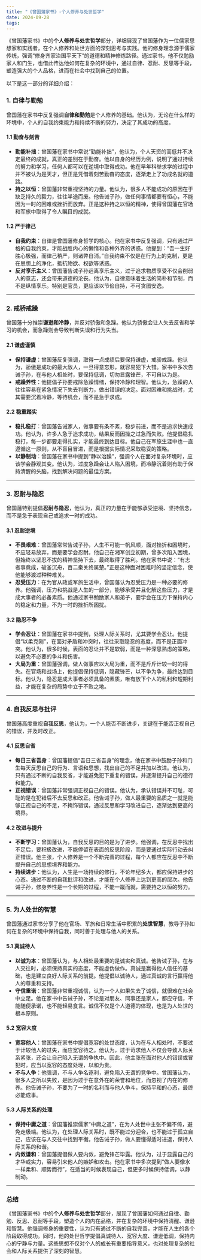 ```yaml
---
title: "《曾国藩家书》-个人修养与处世哲学"
date: 2024-09-28
tags:
---
```


《曾国藩家书》中的**个人修养与处世哲学**部分，详细展现了曾国藩作为一位儒家思想家和实践者，在个人修养和处世方面的深刻思考与实践。他的修身理念源于儒家传统，强调“修身齐家治国平天下”的道德和精神修炼路径。通过家书，他不仅勉励家人和门生，也借此传达他如何在复杂的环境中，通过自律、忍耐、反思等手段，塑造强大的个人品格，进而在社会中找到自己的位置。

以下是这一部分的详细介绍：

### 1. **自律与勤勉**

曾国藩在家书中反复强调**自律和勤勉**是个人修养的基础。他认为，无论在什么样的环境中，个人的自我约束能力和持续不断的努力，决定了其成功的高度。

#### 1.1 **勤奋与刻苦**

- **勤能补拙**：曾国藩在家书中常说“勤能补拙”，他认为，个人天资的高低并不决定最终的成就，真正的差别在于勤奋。他以自身的经历为例，说明了通过持续的努力和学习，任何人都可以在逆境中取得成功。他在早年科举求学的过程中并不被认为是天才，但正是凭借着刻苦勤奋的态度，逐渐走上了功成名就的道路。
- **持之以恒**：曾国藩非常重视坚持的力量。他认为，很多人不能成功的原因在于缺乏持久的毅力，往往半途而废。他告诫子孙，做任何事情都要有恒心，不能因为一时的困难或挫折而放弃。正是这种持之以恒的精神，使得曾国藩在官场和军旅中取得了令人瞩目的成就。

#### 1.2 **严于律己**

- **自我约束**：自律是曾国藩修身哲学的核心。他在家书中反复强调，只有通过严格的自我约束，才能战胜内心的懒惰和各种外界的诱惑。他提到：“吾一生好胜心极强，而律己稍严，则诸弊自消。”自我约束不仅是在行为上的克制，更是在思想上的净化，抵抗物欲、权欲等诱惑。
- **反对享乐主义**：曾国藩告诫子孙远离享乐主义，过于追求物质享受不仅会削弱人的意志，还会带来道德的沦丧。他认为，自律意味着生活的简朴和节制，而不是纵情享乐。特别是官员，更应该以节俭自持，不可贪图安逸。

------

### 2. **戒骄戒躁**

曾国藩十分推崇**谦逊和冷静**，并反对骄傲和急躁。他认为骄傲会让人失去反省和学习的机会，而急躁则会导致判断失误和行为失当。

#### 2.1 **谦虚谨慎**

- **保持谦虚**：曾国藩反复强调，取得一点成绩后要保持谦虚，戒骄戒躁。他认为，骄傲是成功的最大敌人，一旦得意忘形，就容易犯下大错。家书中多次告诫子孙，在与他人相处时，要保持低调，切勿显露锋芒，不可自以为是。
- **戒躁养性**：他提倡子孙要戒除急躁情绪，保持冷静和理智。他认为，急躁的人往往容易在紧急情况下失去判断力，做出错误的决定。面对困难和挑战时，尤其需要沉着冷静，等待机会，而不是急于求成。

#### 2.2 **稳重踏实**

- **稳扎稳打**：曾国藩告诫家人，做事要有条不紊，稳步前进，而不是追求快速成功。他认为，许多人急于追求成功，结果反而因操之过急而失败。他提倡稳扎稳打，每一步都要走得扎实，才能最终到达目标。他自己在军旅生涯中也一直遵循这一原则，从不盲目冒进，而是根据实际情况采取稳妥的策略。
- **以静制动**：曾国藩在家书中提到“静以治躁”，强调个人在面对复杂环境时，应该学会静观其变。他认为，过度急躁会让人陷入困境，而冷静沉着则有助于保持清醒的头脑，找到解决问题的最佳方案。

------

### 3. **忍耐与隐忍**

曾国藩特别提倡**忍耐与隐忍**，他认为，真正的力量在于能够承受逆境、坚持信念，而不是急于表现自己或追求一时的成功。

#### 3.1 **忍耐逆境**

- **不畏艰难**：曾国藩常常告诫子孙，人生不可能一帆风顺，面对挫折和困境时，不应轻易放弃，而是要学会忍耐。他自己在湘军创立初期，曾多次陷入困境，但始终以坚忍不拔的精神坚持下去，最终取得了胜利。他在家书中说：“有志者事竟成，破釜沉舟，百二秦关终属楚。”正是这种面对困难时的坚定信念，使他能够渡过种种难关。
- **忍受压力**：在为官从政或军旅生活中，曾国藩认为忍受压力是一种必要的修养。他强调，压力和挑战是人生的一部分，能够承受并且化解这些压力，才是成大事者的必备素质。他通过家书勉励家人和弟子，要学会在压力下保持内心的稳定和力量，不为一时的挫折所困扰。

#### 3.2 **隐忍不争**

- **学会忍让**：曾国藩在家书中提到，处理人际关系时，尤其要学会忍让。他提倡“以柔克刚”，在面对矛盾和冲突时，往往采取隐忍的态度，而不是正面冲突。他认为，很多时候，表面的忍让并不是软弱，而是一种深思熟虑的策略，以避免不必要的争斗和伤害。
- **大局为重**：曾国藩强调，做人做事应以大局为重，而不是斤斤计较一时的得失。在官场和战场上，他提倡保持低调，隐藏锋芒，以不争为争，最终达到目标。他认为，隐忍是成大事者必须具备的素质，唯有放下个人的私利和短期利益，才能在复杂的局势中立于不败之地。

------

### 4. **自我反思与批评**

曾国藩高度重视**自我反思**，他认为，一个人能否不断进步，关键在于能否正视自己的错误，并及时改正。

#### 4.1 **反思自省**

- **每日三省吾身**：曾国藩提倡“吾日三省吾身”的理念，他在家书中鼓励子孙和门生每天反思自己的行为、言语和思想，找出自己的不足并加以改进。他认为，只有通过不断的自我反省，才能避免犯下重复的错误，并逐渐提升自己的德行和能力。
- **正视错误**：曾国藩非常强调正视自己的错误。他认为，承认错误并不可耻，可耻的是在犯错后不去反思和改正。他告诫子孙，做人最重要的品质之一就是能够正视自己的不足，不掩饰错误，通过反思和学习改进自己，逐渐达到更高的境界。

#### 4.2 **改进与提升**

- **不断学习**：曾国藩认为，自我反思的目的是为了进步。他强调，在反思中找出不足后，要积极改进，不能停留在表面的反思阶段，而是要通过实际行动去纠正错误。他主张，个人修养是一个不断完善的过程，每个人都应在反思中不断提升自己的思想境界和能力。
- **持续进步**：他认为，人生是一场持续的修行，不论年纪多大，都应保持进步的心态。通过不断的自我批评和改进，才能在个人修养上达到更高的层次。他告诫子孙，修身养性是一个长期的过程，不能一蹴而就，需要持之以恒的努力。

------

### 5. **为人处世的智慧**

曾国藩通过家书分享了他在官场、军旅和日常生活中积累的**处世智慧**，教导子孙如何在复杂的环境中保持自我，同时善于处理与他人的关系。

#### 5.1 **真诚待人**

- **以诚为本**：曾国藩认为，与人相处最重要的是诚实和真诚。他告诫子孙，在与人交往时，必须保持真实的态度，不能虚伪做作。真诚是赢得他人信任的基础，也是建立良好人际关系的前提。他提倡以诚待人，通过真诚的言行赢得他人的尊重和支持。
- **守信重诺**：曾国藩非常重视诚信，认为一个人如果失去了诚信，就很难在社会中立足。他在家书中告诫子孙，不论是对朋友、同事还是家人，都应守信，不能随便承诺，也不能轻易食言。诚信不仅是个人道德的体现，也是为人处世的根本原则。

#### 5.2 **宽容大度**

- **宽容他人**：曾国藩在家书中提倡宽容的处世态度，认为在与人相处时，不要过于计较他人的过失，而应宽容待之。他认为，过于苛求他人不仅会导致人际关系紧张，还会让自己陷入无谓的争执中。因此，他主张在面对他人的错误或冒犯时，应当以宽容的态度处理，以和为贵。
- **不与人争**：他强调，不与人争名逐利，避免陷入无谓的竞争中。曾国藩认为，很多人之所以失败，是因为过于在意外在的荣誉和地位，而忽视了内在的修养。他告诫子孙，不要为了一时的名利而与他人争斗，保持平和的心态，最终必能成事。

#### 5.3 **人际关系的处理**

- **保持中庸之道**：曾国藩推崇儒家“中庸之道”，在为人处世中主张不偏不倚，避免走极端。他认为，在处理人际关系时，既不能过分迎合，也不能过于孤立自己，应该在与人交往中找到平衡。他告诫子孙，做人要懂得适时进退，保持人际关系的和谐。
- **内敛谦和**：曾国藩提倡做人要内敛，避免锋芒毕露。他认为，过于显露自己的才华或实力，容易引来他人的嫉妒和攻击。他在家书中多次提到“做人要像水一样柔和、顺势而行”，在适当的时候表现自己，但更多时候保持低调，以静制动。

------

### 总结

《曾国藩家书》中的**个人修养与处世哲学**部分，展现了曾国藩如何通过自律、勤勉、反思、忍耐等手段，塑造个人的内在品格，并在复杂的环境中保持清醒、谦逊和智慧。他强调修身的重要性，认为只有通过不断的自我完善，才能在人生的各个阶段取得成功。同时，他的处世哲学提倡真诚待人、宽容大度、谦逊低调，保持内心的宁静与力量。这些思想不仅对个人的成长有重要指导意义，也对处理复杂的社会和人际关系提供了深刻的智慧。